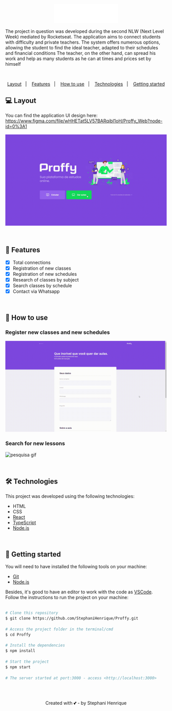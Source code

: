<p align="center">
  <img src="https://github.com/StephaniHenrique/Proffy/blob/master/readme_files/logo.svg" width="200" />
</p>

The project in question was developed during the second NLW (Next Level Week) mediated by Rocketseat. The application aims to connect students with difficulty and private teachers. The system offers numerous options, allowing the student to find the ideal teacher, adapted to their schedules and financial conditions
The teacher, on the other hand, can spread his work and help as many students as he can at times and prices set by himself


<br/>

<p align="center"> 
  <a href="#-layout">Layout</a>&nbsp;&nbsp;&nbsp;|&nbsp;&nbsp;&nbsp;
  <a href="#-features">Features</a>&nbsp;&nbsp;&nbsp;|&nbsp;&nbsp;&nbsp;
  <a href="#-how-to-use">How to use</a>&nbsp;&nbsp;&nbsp;|&nbsp;&nbsp;&nbsp;
  <a href="#-technologies">Technologies</a>&nbsp;&nbsp;&nbsp;|&nbsp;&nbsp;&nbsp;
  <a href="#-getting-started">Getting started</a>
</p>

## 💻 Layout 
You can find the application UI design here:   
https://www.figma.com/file/wHHETat5LV57BARqibI1oH/Proffy_Web?node-id=0%3A1
<br/><br/>
![proffy gif](https://github.com/StephaniHenrique/Proffy/blob/master/readme_files/layout.gif)

<br/>

## 📌 Features
- [x] Total connections
- [x] Registration of new classes
- [x] Registration of new schedules 
- [x] Research of classes by subject
- [x] Search classes by schedule
- [x] Contact via Whatsapp

<br/>

## 📲 How to use
### Register new classes and new schedules
![cadastro gif](https://github.com/StephaniHenrique/Proffy/blob/master/readme_files/registro.gif)
<br/>
### Search for new lessons
![pesquisa gif](https://github.com/StephaniHenrique/Proffy/blob/master/readme_files/pesquisar.gif)


<br/>

## 🛠 Technologies 
This project was developed using the following technologies:
- HTML
- CSS
- [React](https://reactjs.org)
- [TypeScript](https://www.typescriptlang.org/)
- [Node.js](https://nodejs.org/en/)


<br/>

## 🚀 Getting started

You will need to have installed the following tools on your machine:
- [Git](https://git-scm.com)
- [Node.js](https://nodejs.org/en/)

Besides, it's good to have an editor to work with the code as [VSCode](https://code.visualstudio.com/).  
Follow the instructions to run the project on your machine: 

```bash

# Clone this repository
$ git clone https://github.com/StephaniHenrique/Proffy.git

# Access the project folder in the terminal/cmd
$ cd Proffy

# Install the dependencies
$ npm install

# Start the project
$ npm start

# The server started at port:3000 - access <http://localhost:3000>
```


<br/><br/>

<p align="center">
  Created with 💕 - by Stephani Henrique
 </p>




